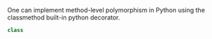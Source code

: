 One can implement method-level polymorphism in Python using the classmethod built-in python decorator.
```py
class 
```
